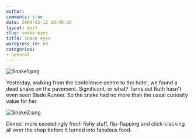 ```yaml
---
author:
comments: true
date: 2004-02-12 10:46:00
layout: post
slug: snake-eyes
title: Snake eyes
wordpress_id: 69
categories:
- General
---
```


![Snake1.png](http://jeremycherfas.net/images/Snake1.png)

Yesterday, walking from the conference centre to the hotel, we found a dead snake on the pavement. Significant, or what? Turns out Ruth hasn't even seen Blade Runner. So the snake had no more than the usual curiosity value for her.

![Snake2.png](http://jeremycherfas.net/images/Snake2.png)

Dinner: more exceedingly fresh fishy stuff, flip-flapping and click-clacking all over the shop before it turned into fabulous food.
